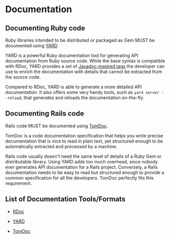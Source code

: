 # Documentation


## Documenting Ruby code

Ruby libraries intended to be distributed or packaged as Gem MUST be documented using [YARD][1].

YARD is a powerful Ruby documentation tool for generating API documentation from Ruby source code. While the base syntax is compatible with RDoc, YARD provides a set of [Javadoc-inspired tags][4] the developer can use to enrich the documentation with details that cannot be extracted from the source code.

Compared to RDoc, YARD is able to generate a more detailed API documentation. It also offers some very handy tools, such as `yard server --reload`, that generates and reloads the documentation on-the-fly.


## Documenting Rails code

Rails code MUST be documented using [TomDoc][3].

TomDoc is a code documentation specification that helps you write precise documentation that is nice to read in plain text, yet structured enough to be automatically extracted and processed by a machine.

Rails code usually doesn't need the same level of details of a Ruby Gem or distributable library. Using YARD adds too much overhead, since nobody ever generates API documentation for a Rails project. Conversely, a Rails documentation needs to be easy to read but structured enough to provide a common specification for all the developers. TomDoc perfectly fits this requirement.


## List of Documentation Tools/Formats

* [RDoc][2]
* [YARD][1]
* [TomDoc][3]


  [1]: http://yardoc.org/
  [2]: http://rdoc.rubyforge.org/
  [3]: http://tomdoc.org/
  [4]: http://rubydoc.info/docs/yard/file/docs/Tags.md#List_of_Available_Tags


